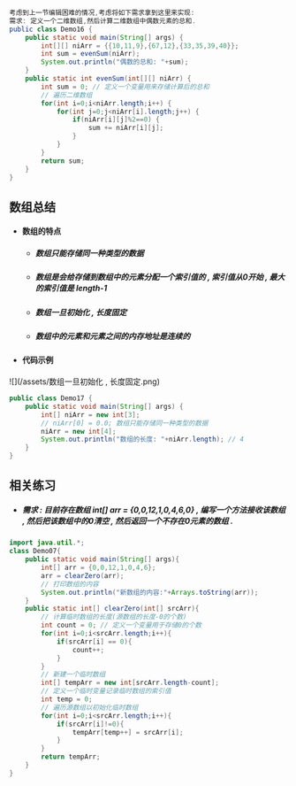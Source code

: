 ```java
考虑到上一节编辑困难的情况,考虑将如下需求拿到这里来实现:
需求: 定义一个二维数组,然后计算二维数组中偶数元素的总和.
public class Demo16 {
    public static void main(String[] args) {
        int[][] niArr = {{10,11,9},{67,12},{33,35,39,40}};
        int sum = evenSum(niArr);
        System.out.println("偶数的总和: "+sum);
    }
    public static int evenSum(int[][] niArr) {
        int sum = 0; // 定义一个变量用来存储计算后的总和
        // 遍历二维数组
        for(int i=0;i<niArr.length;i++) {
            for(int j=0;j<niArr[i].length;j++) {
                if(niArr[i][j]%2==0) {
                    sum += niArr[i][j];
                }
            }
        }
        return sum;
    }
}
```

## 数组总结

* #### 数组的特点

  * ##### 数组只能存储同一种类型的数据
  * ##### 数组是会给存储到数组中的元素分配一个索引值的 , 索引值从0开始 , 最大的索引值是 length-1
  * ##### 数组一旦初始化 , 长度固定
  * ##### 数组中的元素和元素之间的内存地址是连续的
* #### 代码示例

![](/assets/数组一旦初始化 , 长度固定.png)

```java
public class Demo17 {
    public static void main(String[] args) {
        int[] niArr = new int[3];
        // niArr[0] = 0.0; 数组只能存储同一种类型的数据
        niArr = new int[4];
        System.out.println("数组的长度: "+niArr.length); // 4
    }
}
```

## 相关练习

* ##### 需求 : 目前存在数组 int\[\] arr = {0,0,12,1,0,4,6,0} , 编写一个方法接收该数组 , 然后把该数组中的0清空 ,  然后返回一个不存在0元素的数组 .

```java
import java.util.*;
class Demo07{
	public static void main(String[] args){
		int[] arr = {0,0,12,1,0,4,6};
		arr = clearZero(arr);
		// 打印数组的内容
		System.out.println("新数组的内容:"+Arrays.toString(arr));
	}
	public static int[] clearZero(int[] srcArr){
		// 计算临时数组的长度(源数组的长度-0的个数)
		int count = 0; // 定义一个变量用于存储0的个数
		for(int i=0;i<srcArr.length;i++){
			if(srcArr[i] == 0){
				count++;
			}
		}
		// 新建一个临时数组
		int[] tempArr = new int[srcArr.length-count];
		// 定义一个临时变量记录临时数组的索引值
		int temp = 0;
		// 遍历源数组以初始化临时数组
		for(int i=0;i<srcArr.length;i++){
			if(srcArr[i]!=0){
				tempArr[temp++] = srcArr[i];
			}
		}
		return tempArr;
	}
}

```



